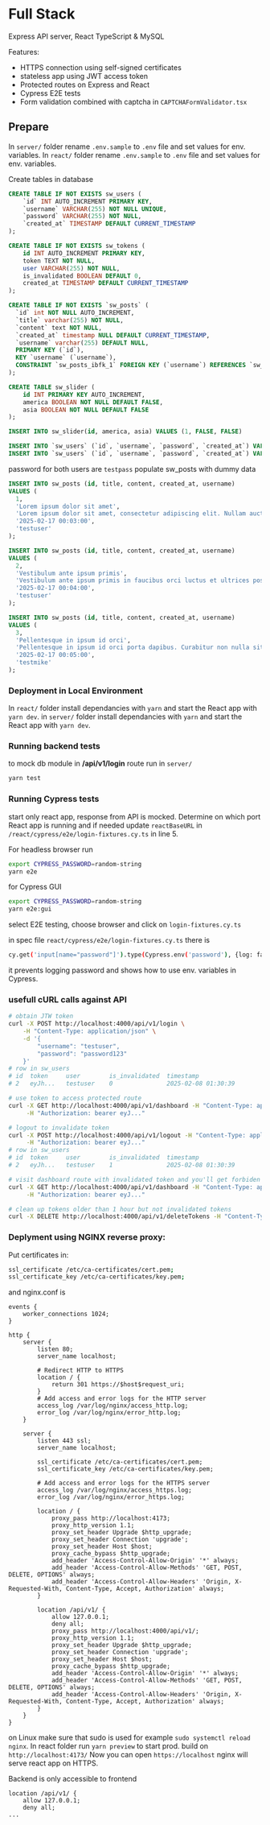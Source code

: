 # Full Stack

Express API server, React TypeScript & MySQL
 
Features:
- HTTPS connection using self-signed certificates
- stateless app using JWT access token
- Protected routes on Express and React
- Cypress E2E tests
- Form validation combined with captcha in `CAPTCHAFormValidator.tsx`


## Prepare

In `server/` folder rename `.env.sample` to `.env` file and set values for env. variables.
In `react/` folder rename `.env.sample` to `.env` file and set values for env. variables.

Create tables in database

```SQL
CREATE TABLE IF NOT EXISTS sw_users (
    `id` INT AUTO_INCREMENT PRIMARY KEY,
    `username` VARCHAR(255) NOT NULL UNIQUE,
    `password` VARCHAR(255) NOT NULL,
    `created_at` TIMESTAMP DEFAULT CURRENT_TIMESTAMP
);

CREATE TABLE IF NOT EXISTS sw_tokens (
    id INT AUTO_INCREMENT PRIMARY KEY,
    token TEXT NOT NULL,
    user VARCHAR(255) NOT NULL,
    is_invalidated BOOLEAN DEFAULT 0,
    created_at TIMESTAMP DEFAULT CURRENT_TIMESTAMP
);

CREATE TABLE IF NOT EXISTS `sw_posts` (
  `id` int NOT NULL AUTO_INCREMENT,
  `title` varchar(255) NOT NULL,
  `content` text NOT NULL,
  `created_at` timestamp NULL DEFAULT CURRENT_TIMESTAMP,
  `username` varchar(255) DEFAULT NULL,
  PRIMARY KEY (`id`),
  KEY `username` (`username`),
  CONSTRAINT `sw_posts_ibfk_1` FOREIGN KEY (`username`) REFERENCES `sw_users` (`username`)
);

CREATE TABLE sw_slider (
    id INT PRIMARY KEY AUTO_INCREMENT,
    america BOOLEAN NOT NULL DEFAULT FALSE,
    asia BOOLEAN NOT NULL DEFAULT FALSE
);

INSERT INTO sw_slider(id, america, asia) VALUES (1, FALSE, FALSE)

INSERT INTO `sw_users` (`id`, `username`, `password`, `created_at`) VALUES (1, 'testuser', '$2a$10$uLzqXAuSsQfa7MWZm2cjGuht5s4VZYWf3McG4P26geyvkIgds8xJu', '2025-03-26 00:12:00');
INSERT INTO `sw_users` (`id`, `username`, `password`, `created_at`) VALUES (2, 'testmike', '$2a$10$uLzqXAuSsQfa7MWZm2cjGuht5s4VZYWf3McG4P26geyvkIgds8xJu', '2025-03-26 00:16:11');
```

password for both users are `testpass`
populate sw_posts with dummy data

```sql
INSERT INTO sw_posts (id, title, content, created_at, username) 
VALUES (
  1, 
  'Lorem ipsum dolor sit amet', 
  'Lorem ipsum dolor sit amet, consectetur adipiscing elit. Nullam auctor, nisl eget ultricies tincidunt', 
  '2025-02-17 00:03:00', 
  'testuser'
);

INSERT INTO sw_posts (id, title, content, created_at, username) 
VALUES (
  2, 
  'Vestibulum ante ipsum primis', 
  'Vestibulum ante ipsum primis in faucibus orci luctus et ultrices posuere cubilia curae.', 
  '2025-02-17 00:04:00', 
  'testuser'
);

INSERT INTO sw_posts (id, title, content, created_at, username) 
VALUES (
  3, 
  'Pellentesque in ipsum id orci', 
  'Pellentesque in ipsum id orci porta dapibus. Curabitur non nulla sit amet nisl tempus convallis quis ac lectus', 
  '2025-02-17 00:05:00', 
  'testmike'
);
```

### Deployment in Local Environment

In `react/` folder install dependancies with `yarn` and start the React app with `yarn dev`.
in `server/` folder install dependancies with `yarn` and start the React app with `yarn dev`.

### Running backend tests

to mock db module in **/api/v1/login** route run in `server/` 

```sh
yarn test
```

### Running Cypress tests

start only react app, response from API is mocked. Determine on which port React app is running and if needed update `reactBaseURL` in `/react/cypress/e2e/login-fixtures.cy.ts` in line 5.

For headless browser run
```sh
export CYPRESS_PASSWORD=random-string
yarn e2e
``` 

for Cypress GUI
```sh
export CYPRESS_PASSWORD=random-string
yarn e2e:gui
``` 

select E2E testing, choose browser and click on `login-fixtures.cy.ts`

in spec file `react/cypress/e2e/login-fixtures.cy.ts` there is

```sh
cy.get('input[name="password"]').type(Cypress.env('password'), {log: false})
```
it prevents logging password and shows how to use env. variables in Cypress.

### usefull cURL calls against API

```sh
# obtain JTW token
curl -X POST http://localhost:4000/api/v1/login \
    -H "Content-Type: application/json" \
    -d '{
        "username": "testuser",
        "password": "password123"
    }'
# row in sw_users
# id  token     user        is_invalidated  timestamp
# 2   eyJh...   testuser    0               2025-02-08 01:30:39

# use token to access protected route
curl -X GET http://localhost:4000/api/v1/dashboard -H "Content-Type: application/json" \
     -H "Authorization: bearer eyJ..."

# logout to invalidate token
curl -X POST http://localhost:4000/api/v1/logout -H "Content-Type: application/json" \
     -H "Authorization: bearer eyJ..."
# row in sw_users
# id  token     user        is_invalidated  timestamp
# 2   eyJh...   testuser    1               2025-02-08 01:30:39

# visit dashboard route with invalidated token and you'll get forbiden
curl -X GET http://localhost:4000/api/v1/dashboard -H "Content-Type: application/json" \
     -H "Authorization: bearer eyJ..."

# clean up tokens older than 1 hour but not invalidated tokens
curl -X DELETE http://localhost:4000/api/v1/deleteTokens -H "Content-Type: application/json"
```

### Deplyment using NGINX reverse proxy:

Put certificates in:
```sh
ssl_certificate /etc/ca-certificates/cert.pem;
ssl_certificate_key /etc/ca-certificates/key.pem;
```
and nginx.conf is

```
events {
    worker_connections 1024;
}

http {
    server {
        listen 80;
        server_name localhost;

        # Redirect HTTP to HTTPS
        location / {
            return 301 https://$host$request_uri;
        }
        # Add access and error logs for the HTTP server
        access_log /var/log/nginx/access_http.log;
        error_log /var/log/nginx/error_http.log;
    }

    server {
        listen 443 ssl;
        server_name localhost;

        ssl_certificate /etc/ca-certificates/cert.pem;
        ssl_certificate_key /etc/ca-certificates/key.pem;

        # Add access and error logs for the HTTPS server
        access_log /var/log/nginx/access_https.log;
        error_log /var/log/nginx/error_https.log;

        location / {
            proxy_pass http://localhost:4173;
            proxy_http_version 1.1;
            proxy_set_header Upgrade $http_upgrade;
            proxy_set_header Connection 'upgrade';
            proxy_set_header Host $host;
            proxy_cache_bypass $http_upgrade;
            add_header 'Access-Control-Allow-Origin' '*' always;
            add_header 'Access-Control-Allow-Methods' 'GET, POST, DELETE, OPTIONS' always;
            add_header 'Access-Control-Allow-Headers' 'Origin, X-Requested-With, Content-Type, Accept, Authorization' always;
        }

        location /api/v1/ {
            allow 127.0.0.1;
            deny all;
            proxy_pass http://localhost:4000/api/v1/;
            proxy_http_version 1.1;
            proxy_set_header Upgrade $http_upgrade;
            proxy_set_header Connection 'upgrade';
            proxy_set_header Host $host;
            proxy_cache_bypass $http_upgrade;
            add_header 'Access-Control-Allow-Origin' '*' always;
            add_header 'Access-Control-Allow-Methods' 'GET, POST, DELETE, OPTIONS' always;
            add_header 'Access-Control-Allow-Headers' 'Origin, X-Requested-With, Content-Type, Accept, Authorization' always;
        }
    }
}
```
on Linux make sure that sudo is used for example `sudo systemctl reload nginx`. In react folder run `yarn preview` to start prod. build on `http://localhost:4173/`
Now you can open `https://localhost` nginx will serve react app on HTTPS.

Backend is only accessible to frontend
```
location /api/v1/ {
    allow 127.0.0.1;
    deny all;
...
```
